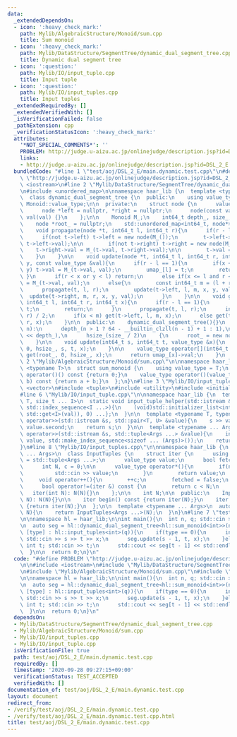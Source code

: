 ```yaml
---
data:
  _extendedDependsOn:
  - icon: ':heavy_check_mark:'
    path: Mylib/AlgebraicStructure/Monoid/sum.cpp
    title: Sum monoid
  - icon: ':heavy_check_mark:'
    path: Mylib/DataStructure/SegmentTree/dynamic_dual_segment_tree.cpp
    title: Dynamic dual segment tree
  - icon: ':question:'
    path: Mylib/IO/input_tuple.cpp
    title: Input tuple
  - icon: ':question:'
    path: Mylib/IO/input_tuples.cpp
    title: Input tuples
  _extendedRequiredBy: []
  _extendedVerifiedWith: []
  _isVerificationFailed: false
  _pathExtension: cpp
  _verificationStatusIcon: ':heavy_check_mark:'
  attributes:
    '*NOT_SPECIAL_COMMENTS*': ''
    PROBLEM: http://judge.u-aizu.ac.jp/onlinejudge/description.jsp?id=DSL_2_E
    links:
    - http://judge.u-aizu.ac.jp/onlinejudge/description.jsp?id=DSL_2_E
  bundledCode: "#line 1 \"test/aoj/DSL_2_E/main.dynamic.test.cpp\"\n#define PROBLEM\
    \ \"http://judge.u-aizu.ac.jp/onlinejudge/description.jsp?id=DSL_2_E\"\n\n#include\
    \ <iostream>\n#line 2 \"Mylib/DataStructure/SegmentTree/dynamic_dual_segment_tree.cpp\"\
    \n#include <unordered_map>\n\nnamespace haar_lib {\n  template <typename Monoid>\n\
    \  class dynamic_dual_segment_tree {\n  public:\n    using value_type = typename\
    \ Monoid::value_type;\n\n  private:\n    struct node {\n      value_type val;\n\
    \      node *left = nullptr, *right = nullptr;\n      node(const value_type &val):\
    \ val(val) {}\n    };\n\n    Monoid M_;\n    int64_t depth_, size_, hsize_;\n\
    \    node *root_ = nullptr;\n    std::unordered_map<int64_t, node*> umap_;\n\n\
    \    void propagate(node *t, int64_t l, int64_t r){\n      if(r - l > 1){\n  \
    \      if(not t->left) t->left = new node(M_());\n        t->left->val = M_(t->val,\
    \ t->left->val);\n\n        if(not t->right) t->right = new node(M_());\n    \
    \    t->right->val = M_(t->val, t->right->val);\n\n        t->val = M_();\n  \
    \    }\n    }\n\n    void update(node *t, int64_t l, int64_t r, int64_t x, int64_t\
    \ y, const value_type &val){\n      if(r - l == 1){\n        if(x <= l and r <=\
    \ y) t->val = M_(t->val, val);\n        umap_[l] = t;\n        return;\n     \
    \ }\n      if(r < x or y < l) return;\n      else if(x <= l and r <= y) t->val\
    \ = M_(t->val, val);\n      else{\n        const int64_t m = (l + r) / 2;\n  \
    \      propagate(t, l, r);\n        update(t->left, l, m, x, y, val);\n      \
    \  update(t->right, m, r, x, y, val);\n      }\n    }\n\n    void get(node* t,\
    \ int64_t l, int64_t r, int64_t x){\n      if(r - l == 1){\n        umap_[l] =\
    \ t;\n        return;\n      }\n      propagate(t, l, r);\n      int m = (l +\
    \ r) / 2;\n      if(x < m) get(t->left, l, m, x);\n      else get(t->right, m,\
    \ r, x);\n    }\n\n  public:\n    dynamic_dual_segment_tree(){}\n    dynamic_dual_segment_tree(int64_t\
    \ n):\n      depth_(n > 1 ? 64 - __builtin_clzll(n - 1) + 1 : 1),\n      size_(1LL\
    \ << depth_),\n      hsize_(size_ / 2)\n    {\n      root_ = new node(M_());\n\
    \    }\n\n    void update(int64_t s, int64_t t, value_type &x){\n      update(root_,\
    \ 0, hsize_, s, t, x);\n    }\n\n    value_type operator[](int64_t x){\n     \
    \ get(root_, 0, hsize_, x);\n      return umap_[x]->val;\n    }\n  };\n}\n#line\
    \ 2 \"Mylib/AlgebraicStructure/Monoid/sum.cpp\"\n\nnamespace haar_lib {\n  template\
    \ <typename T>\n  struct sum_monoid {\n    using value_type = T;\n    value_type\
    \ operator()() const {return 0;}\n    value_type operator()(value_type a, value_type\
    \ b) const {return a + b;}\n  };\n}\n#line 3 \"Mylib/IO/input_tuples.cpp\"\n#include\
    \ <vector>\n#include <tuple>\n#include <utility>\n#include <initializer_list>\n\
    #line 6 \"Mylib/IO/input_tuple.cpp\"\n\nnamespace haar_lib {\n  template <typename\
    \ T, size_t ... I>\n  static void input_tuple_helper(std::istream &s, T &val,\
    \ std::index_sequence<I ...>){\n    (void)std::initializer_list<int>{(void(s >>\
    \ std::get<I>(val)), 0) ...};\n  }\n\n  template <typename T, typename U>\n  std::istream&\
    \ operator>>(std::istream &s, std::pair<T, U> &value){\n    s >> value.first >>\
    \ value.second;\n    return s;\n  }\n\n  template <typename ... Args>\n  std::istream&\
    \ operator>>(std::istream &s, std::tuple<Args ...> &value){\n    input_tuple_helper(s,\
    \ value, std::make_index_sequence<sizeof ... (Args)>());\n    return s;\n  }\n\
    }\n#line 8 \"Mylib/IO/input_tuples.cpp\"\n\nnamespace haar_lib {\n  template <typename\
    \ ... Args>\n  class InputTuples {\n    struct iter {\n      using value_type\
    \ = std::tuple<Args ...>;\n      value_type value;\n      bool fetched = false;\n\
    \      int N, c = 0;\n\n      value_type operator*(){\n        if(not fetched){\n\
    \          std::cin >> value;\n        }\n        return value;\n      }\n\n \
    \     void operator++(){\n        ++c;\n        fetched = false;\n      }\n\n\
    \      bool operator!=(iter &) const {\n        return c < N;\n      }\n\n   \
    \   iter(int N): N(N){}\n    };\n\n    int N;\n\n  public:\n    InputTuples(int\
    \ N): N(N){}\n\n    iter begin() const {return iter(N);}\n    iter end() const\
    \ {return iter(N);}\n  };\n\n  template <typename ... Args>\n  auto input_tuples(int\
    \ N){\n    return InputTuples<Args ...>(N);\n  }\n}\n#line 7 \"test/aoj/DSL_2_E/main.dynamic.test.cpp\"\
    \n\nnamespace hl = haar_lib;\n\nint main(){\n  int n, q; std::cin >> n >> q;\n\
    \n  auto seg = hl::dynamic_dual_segment_tree<hl::sum_monoid<int>>(n);\n\n  for(auto\
    \ [type] : hl::input_tuples<int>(q)){\n    if(type == 0){\n      int s, t, x;\
    \ std::cin >> s >> t >> x;\n      seg.update(s - 1, t, x);\n    }else{\n     \
    \ int t; std::cin >> t;\n      std::cout << seg[t - 1] << std::endl;\n    }\n\
    \  }\n\n  return 0;\n}\n"
  code: "#define PROBLEM \"http://judge.u-aizu.ac.jp/onlinejudge/description.jsp?id=DSL_2_E\"\
    \n\n#include <iostream>\n#include \"Mylib/DataStructure/SegmentTree/dynamic_dual_segment_tree.cpp\"\
    \n#include \"Mylib/AlgebraicStructure/Monoid/sum.cpp\"\n#include \"Mylib/IO/input_tuples.cpp\"\
    \n\nnamespace hl = haar_lib;\n\nint main(){\n  int n, q; std::cin >> n >> q;\n\
    \n  auto seg = hl::dynamic_dual_segment_tree<hl::sum_monoid<int>>(n);\n\n  for(auto\
    \ [type] : hl::input_tuples<int>(q)){\n    if(type == 0){\n      int s, t, x;\
    \ std::cin >> s >> t >> x;\n      seg.update(s - 1, t, x);\n    }else{\n     \
    \ int t; std::cin >> t;\n      std::cout << seg[t - 1] << std::endl;\n    }\n\
    \  }\n\n  return 0;\n}\n"
  dependsOn:
  - Mylib/DataStructure/SegmentTree/dynamic_dual_segment_tree.cpp
  - Mylib/AlgebraicStructure/Monoid/sum.cpp
  - Mylib/IO/input_tuples.cpp
  - Mylib/IO/input_tuple.cpp
  isVerificationFile: true
  path: test/aoj/DSL_2_E/main.dynamic.test.cpp
  requiredBy: []
  timestamp: '2020-09-28 09:27:15+09:00'
  verificationStatus: TEST_ACCEPTED
  verifiedWith: []
documentation_of: test/aoj/DSL_2_E/main.dynamic.test.cpp
layout: document
redirect_from:
- /verify/test/aoj/DSL_2_E/main.dynamic.test.cpp
- /verify/test/aoj/DSL_2_E/main.dynamic.test.cpp.html
title: test/aoj/DSL_2_E/main.dynamic.test.cpp
---
```

